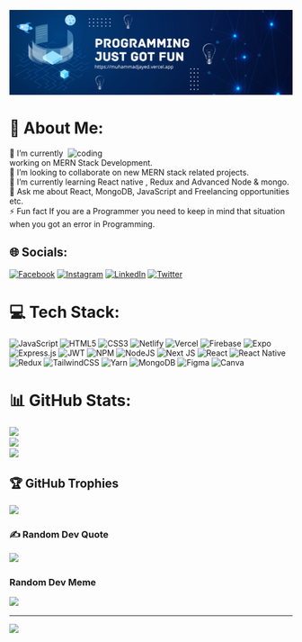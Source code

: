 ![logo](https://github.com/jayed-phero/jayed-phero/blob/main/Blue%20Geometric%20Technology%20LinkedIn%20Banner%20(1).png)

# 💫 About Me:
<img align="right" alt="coding" width="400" src="https://user-images.githubusercontent.com/55389276/140866485-8fb1c876-9a8f-4d6a-98dc-08c4981eaf70.gif">
🔭 I’m currently working on MERN Stack Development.<br>👯 I’m looking to collaborate on new MERN stack related projects.<br>🌱 I’m currently learning React native , Redux and Advanced Node & mongo.<br>💬 Ask me about  React, MongoDB, JavaScript and Freelancing opportunities etc.<br>⚡ Fun fact If you are a Programmer you need to keep in mind that situation when you got an error in Programming.

## 🌐 Socials:
[![Facebook](https://img.shields.io/badge/Facebook-%231877F2.svg?logo=Facebook&logoColor=white)](https://facebook.com/muhammadjayedkhan) [![Instagram](https://img.shields.io/badge/Instagram-%23E4405F.svg?logo=Instagram&logoColor=white)](https://instagram.com/muhammadjayed1) [![LinkedIn](https://img.shields.io/badge/LinkedIn-%230077B5.svg?logo=linkedin&logoColor=white)](https://linkedin.com/in/jayedkhanofficial) [![Twitter](https://img.shields.io/badge/Twitter-%231DA1F2.svg?logo=Twitter&logoColor=white)](https://twitter.com/muhammadjayed) 

# 💻 Tech Stack:
![JavaScript](https://img.shields.io/badge/javascript-%23323330.svg?style=flat-square&logo=javascript&logoColor=%23F7DF1E) ![HTML5](https://img.shields.io/badge/html5-%23E34F26.svg?style=flat-square&logo=html5&logoColor=white) ![CSS3](https://img.shields.io/badge/css3-%231572B6.svg?style=flat-square&logo=css3&logoColor=white) ![Netlify](https://img.shields.io/badge/netlify-%23000000.svg?style=flat-square&logo=netlify&logoColor=#00C7B7) ![Vercel](https://img.shields.io/badge/vercel-%23000000.svg?style=flat-square&logo=vercel&logoColor=white) ![Firebase](https://img.shields.io/badge/firebase-%23039BE5.svg?style=flat-square&logo=firebase) ![Expo](https://img.shields.io/badge/expo-1C1E24?style=flat-square&logo=expo&logoColor=#D04A37) ![Express.js](https://img.shields.io/badge/express.js-%23404d59.svg?style=flat-square&logo=express&logoColor=%2361DAFB) ![JWT](https://img.shields.io/badge/JWT-black?style=flat-square&logo=JSON%20web%20tokens) ![NPM](https://img.shields.io/badge/NPM-%23000000.svg?style=flat-square&logo=npm&logoColor=white) ![NodeJS](https://img.shields.io/badge/node.js-6DA55F?style=flat-square&logo=node.js&logoColor=white) ![Next JS](https://img.shields.io/badge/Next-black?style=flat-square&logo=next.js&logoColor=white) ![React](https://img.shields.io/badge/react-%2320232a.svg?style=flat-square&logo=react&logoColor=%2361DAFB) ![React Native](https://img.shields.io/badge/react_native-%2320232a.svg?style=flat-square&logo=react&logoColor=%2361DAFB) ![Redux](https://img.shields.io/badge/redux-%23593d88.svg?style=flat-square&logo=redux&logoColor=white) ![TailwindCSS](https://img.shields.io/badge/tailwindcss-%2338B2AC.svg?style=flat-square&logo=tailwind-css&logoColor=white) ![Yarn](https://img.shields.io/badge/yarn-%232C8EBB.svg?style=flat-square&logo=yarn&logoColor=white) ![MongoDB](https://img.shields.io/badge/MongoDB-%234ea94b.svg?style=flat-square&logo=mongodb&logoColor=white) 	![Figma](https://img.shields.io/badge/figma-%23F24E1E.svg?style=flat-square&logo=figma&logoColor=white) ![Canva](https://img.shields.io/badge/Canva-%2300C4CC.svg?style=flat-square&logo=Canva&logoColor=white)
# 📊 GitHub Stats:
![](https://github-readme-stats.vercel.app/api?username=jayed-phero&theme=city_light&hide_border=false&include_all_commits=false&count_private=false)<br/>
![](https://github-readme-streak-stats.herokuapp.com/?user=jayed-phero&theme=city_light&hide_border=false)<br/>
![](https://github-readme-stats.vercel.app/api/top-langs/?username=jayed-phero&theme=city_light&hide_border=false&include_all_commits=false&count_private=false&layout=compact)

## 🏆 GitHub Trophies
![](https://github-profile-trophy.vercel.app/?username=jayed-phero&theme=onedark&no-frame=true&no-bg=false&margin-w=4)

### ✍️ Random Dev Quote
![](https://quotes-github-readme.vercel.app/api?type=horizontal&theme=light)

### Random Dev Meme
<img src="https://random-memer.herokuapp.com/" width="512px"/>

---
[![](https://visitcount.itsvg.in/api?id=jayed-phero&icon=0&color=0)](https://visitcount.itsvg.in)

<!-- Proudly created with GPRM ( https://gprm.itsvg.in ) -->
